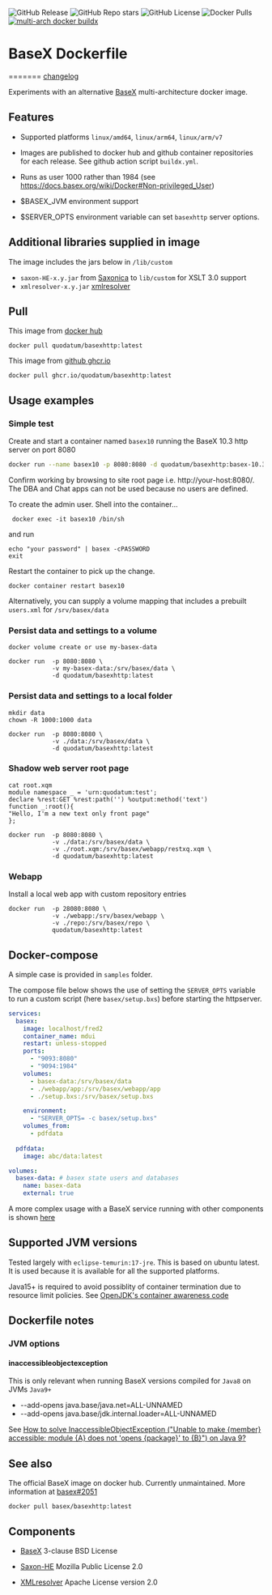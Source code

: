 ![GitHub Release](https://img.shields.io/github/v/release/quodatum/basex-docker)
![GitHub Repo stars](https://img.shields.io/github/stars/quodatum/basex-docker)
![GitHub License](https://img.shields.io/github/license/quodatum/basex-docker)
![Docker Pulls](https://img.shields.io/docker/pulls/quodatum/basexhttp)
[![multi-arch docker buildx](https://github.com/Quodatum/basex-docker/actions/workflows/buildx.yml/badge.svg)](https://github.com/Quodatum/basex-docker/actions/workflows/buildx.yml)
# BaseX Dockerfile
=======
[changelog](changelog.md)

Experiments with an alternative [BaseX](https://basex.org)  multi-architecture docker image. 


## Features

- Supported platforms `linux/amd64`, `linux/arm64`, `linux/arm/v7`
- Images are published to docker hub and github container repositories for each release. See github action script `buildx.yml`.

- Runs as user 1000 rather than 1984 (see https://docs.basex.org/wiki/Docker#Non-privileged_User)
- $BASEX_JVM environment support
- $SERVER_OPTS environment variable can set `basexhttp` server options.

## Additional libraries supplied in image
The image includes the jars below in `/lib/custom`
-  `saxon-HE-x.y.jar` from [Saxonica](https://www.saxonica.com/products/products.xml) to `lib/custom` for XSLT 3.0 support
- `xmlresolver-x.y.jar` [xmlresolver](https://github.com/xmlresolver/xmlresolver/releases)

## Pull
This image from [docker hub](https://hub.docker.com/r/quodatum/basexhttp)
```
docker pull quodatum/basexhttp:latest
```

This image from [github ghcr.io](https://github.com/Quodatum/basex-docker/pkgs/container/basexhttp)
```
docker pull ghcr.io/quodatum/basexhttp:latest
```


## Usage examples

### Simple test 
Create and start a container named `basex10` running the BaseX 10.3 http server on port 8080

```bash
docker run --name basex10 -p 8080:8080 -d quodatum/basexhttp:basex-10.3 
```
Confirm working by browsing to site root page i.e. http://your-host:8080/.
The DBA and Chat apps can not be used because no users are defined.

To create the admin user. Shell into the container...
```
 docker exec -it basex10 /bin/sh
```
and run
```
echo "your password" | basex -cPASSWORD
exit
```
Restart the container to pick up the change.

```
docker container restart basex10
```
Alternatively, you can supply a volume mapping that includes a prebuilt `users.xml` for `/srv/basex/data`


### Persist data and settings to a volume
```
docker volume create or use my-basex-data 

docker run  -p 8080:8080 \
            -v my-basex-data:/srv/basex/data \
            -d quodatum/basexhttp:latest 
```
### Persist data and settings to a local folder
```
mkdir data 
chown -R 1000:1000 data

docker run  -p 8080:8080 \
            -v ./data:/srv/basex/data \
            -d quodatum/basexhttp:latest 
```
### Shadow web server root page
```
cat root.xqm
module namespace _ = 'urn:quodatum:test';
declare %rest:GET %rest:path('') %output:method('text')
function _:root(){
"Hello, I'm a new text only front page"
};

docker run  -p 8080:8080 \
            -v ./data:/srv/basex/data \
            -v ./root.xqm:/srv/basex/webapp/restxq.xqm \
            -d quodatum/basexhttp:latest
```
### Webapp
Install a local web app with custom repository entries
```
docker run  -p 28080:8080 \
            -v ./webapp:/srv/basex/webapp \
            -v ./repo:/srv/basex/repo \
            quodatum/basexhttp:latest
```
## Docker-compose
A simple case is provided in `samples` folder.

The compose file below shows the use of setting the `SERVER_OPTS` variable to run  a custom script (here `basex/setup.bxs`) before starting the httpserver.
```yaml
services:
  basex:
    image: localhost/fred2
    container_name: mdui
    restart: unless-stopped
    ports:
      - "9093:8080"
      - "9094:1984"
    volumes:
      - basex-data:/srv/basex/data 
      - ./webapp/app:/srv/basex/webapp/app
      - ./setup.bxs:/srv/basex/setup.bxs

    environment:
      - "SERVER_OPTS= -c basex/setup.bxs"
    volumes_from:
      - pdfdata
     
  pdfdata:
    image: abc/data:latest

volumes:
  basex-data: # basex state users and databases
    name: basex-data
    external: true
```
A more complex usage with a BaseX service running with other components is shown [here](https://github.com/willhoeft-it/basex-oauth2/blob/8b9a830a6864dbfdb26abdcc9f34f6480c81f786/docker-compose.yml#L82)
## Supported JVM versions
Tested largely with `eclipse-temurin:17-jre`. This is based on ubuntu latest. It is used because it is available for all the supported platforms.

Java15+ is required to avoid possiblity of container termination due to resource limit policies.
See [OpenJDK's container awareness code](https://developers.redhat.com/articles/2022/04/19/java-17-whats-new-openjdks-container-awareness#recent_changes_in_openjdk_s_container_awareness_code)


## Dockerfile notes

### JVM options
#### inaccessibleobjectexception
This is only relevant when running BaseX versions compiled for `Java8` on JVMs `Java9+`
* --add-opens java.base/java.net=ALL-UNNAMED 
* --add-opens java.base/jdk.internal.loader=ALL-UNNAMED
 
See [How to solve InaccessibleObjectException ("Unable to make {member} accessible: module {A} does not 'opens {package}' to {B}") on Java 9?](https://stackoverflow.com/questions/41265266/how-to-solve-inaccessibleobjectexception-unable-to-make-member-accessible-m)




## See also
The official BaseX image on docker hub. Currently unmaintained. More information at
 [basex#2051](https://github.com/BaseXdb/basex/issues/2051)
```
docker pull basex/basexhttp:latest
```

## Components
* [BaseX](https://basex.org/about/open-source/) 3-clause BSD License

* [Saxon-HE](https://sourceforge.net/projects/saxon/) Mozilla Public License 2.0 

* [XMLresolver](https://github.com/xmlresolver/xmlresolver) Apache License version 2.0
